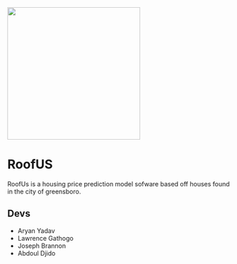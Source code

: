 <img src="https://therealdeal.com/2022/07/06/the-stats-dont-lie-nycs-housing-market-is-cooling/" width="300" height="300" />

# RoofUS

RoofUs is a housing price prediction model sofware based off houses found in the city of greensboro.

## Devs
* Aryan Yadav
* Lawrence Gathogo
* Joseph Brannon
* Abdoul Djido
